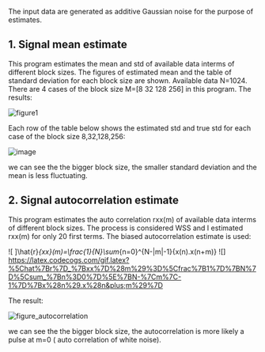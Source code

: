 The input data are generated as additive Gaussian noise for the purpose of estimates.
## 1. Signal mean estimate
This program estimates the mean and std of available data interms of different block sizes. The figures of estimated mean and the table of standard deviation for each block size are shown.
Available data N=1024. There are 4 cases of the block size M=[8 32 128 256] in this program.
The results:

![figure1](https://user-images.githubusercontent.com/42914736/133139551-abd9bb94-8528-4ecd-8e91-ca3c4f9b6704.png)

Each row of the table below shows the estimated std and true std for each case of the block size 8,32,128,256:

![image](https://user-images.githubusercontent.com/42914736/133139741-6ab9335d-fd98-4d88-b38a-7a31445b2b5d.png)

we can see the the bigger block size, the smaller standard deviation and the mean is less fluctuating.

## 2. Signal autocorrelation estimate
This program estimates the auto correlation rxx(m) of available data interms of different block sizes. The process is considered WSS and I estimated rxx(m) for only 20 first terms.
The biased autocorrelation estimate is used: 

![ ]\hat{r}_{xx}(m)=\frac{1}{N}\sum_{n=0}^{N-|m|-1}{x(n).x(n+m)}
![] https://latex.codecogs.com/gif.latex?%5Chat%7Br%7D_%7Bxx%7D%28m%29%3D%5Cfrac%7B1%7D%7BN%7D%5Csum_%7Bn%3D0%7D%5E%7BN-%7Cm%7C-1%7D%7Bx%28n%29.x%28n&plus;m%29%7D

The result:

![figure_autocorrelation](https://user-images.githubusercontent.com/42914736/133143746-fb2bfd0d-bfec-4d37-8309-5a275f8b1d82.png)

we can see the the bigger block size, the autocorrelation is more likely a pulse at m=0 ( auto correlation of white noise).
